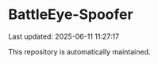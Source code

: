 # BattleEye-Spoofer

Last updated: 2025-06-11 11:27:17

This repository is automatically maintained.
